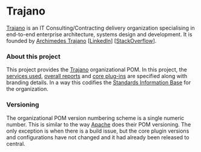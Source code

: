 Trajano
=======

[Trajano][] is an IT Consulting/Contracting delivery organization specialising
in end-to-end enterprise architecture, systems design and development.  It is 
founded by [Archimedes Trajano][1] [[LinkedIn][]] [[StackOverflow][]].
	
### About this project

This project provides the [Trajano][] organizational POM.  In this project, 
the [services used][2], [overall reports][4] and [core plug-ins][3] are 
specified along with branding details.  In a way this codifies the
[Standards Information Base][2] for the organization.

### Versioning

The organizational POM version numbering scheme is a single numeric number. This
is similar to the way [Apache][] does their POM versioning.  The only exception
is when there is a build issue, but the core plugin versions and configurations
have not changed and it had already been released to central.

[Trajano]: http://www.trajano.net/
[Apache]: http://apache.org/
[Sonatype OSS]: http://oss.sonatype.org/
[LinkedIn]: http://ca.linkedin.com/in/trajano
[StackOverflow]: http://stackoverflow.com/users/242042/archimedes-trajano
[1]: http://www.trajano.net/archimedes-trajano-resume/
[2]: ./sib.html
[3]: ./plugins.html
[4]: ./project-reports.html

